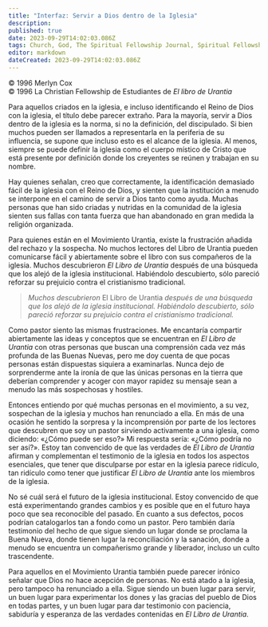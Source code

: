 ```yaml
---
title: "Interfaz: Servir a Dios dentro de la Iglesia"
description: 
published: true
date: 2023-09-29T14:02:03.086Z
tags: Church, God, The Spiritual Fellowship Journal, Spiritual Fellowship, article
editor: markdown
dateCreated: 2023-09-29T14:02:03.086Z
---
```


<p class="v-card v-sheet theme--light grey lighten-3 px-2">© 1996 Merlyn Cox<br>© 1996 La Christian Fellowship de Estudiantes de <i>El libro de Urantia</i></p>


Para aquellos criados en la iglesia, e incluso identificando el Reino de Dios con la iglesia, el título debe parecer extraño. Para la mayoría, servir a Dios dentro de la iglesia es la norma, si no la definición, del discipulado. Si bien muchos pueden ser llamados a representarla en la periferia de su influencia, se supone que incluso esto es el alcance de la iglesia. Al menos, siempre se puede definir la iglesia como el cuerpo místico de Cristo que está presente por definición donde los creyentes se reúnen y trabajan en su nombre.

Hay quienes señalan, creo que correctamente, la identificación demasiado fácil de la iglesia con el Reino de Dios, y sienten que la institución a menudo se interpone en el camino de servir a Dios tanto como ayuda. Muchas personas que han sido criadas y nutridas en la comunidad de la iglesia sienten sus fallas con tanta fuerza que han abandonado en gran medida la religión organizada.

Para quienes están en el Movimiento Urantia, existe la frustración añadida del rechazo y la sospecha. No muchos lectores del Libro de Urantia pueden comunicarse fácil y abiertamente sobre el libro con sus compañeros de la iglesia. Muchos descubrieron _El Libro de Urantia_ después de una búsqueda que los alejó de la iglesia institucional. Habiéndolo descubierto, sólo pareció reforzar su prejuicio contra el cristianismo tradicional.

> _Muchos descubrieron_ El Libro de Urantia _después de una búsqueda que los alejó de la iglesia institucional. Habiéndolo descubierto, sólo pareció reforzar su prejuicio contra el cristianismo tradicional._

Como pastor siento las mismas frustraciones. Me encantaría compartir abiertamente las ideas y conceptos que se encuentran en _El Libro de Urantia_ con otras personas que buscan una comprensión cada vez más profunda de las Buenas Nuevas, pero me doy cuenta de que pocas personas están dispuestas siquiera a examinarlas. Nunca dejo de sorprenderme ante la ironía de que las únicas personas en la tierra que deberían comprender y acoger con mayor rapidez su mensaje sean a menudo las más sospechosas y hostiles.

Entonces entiendo por qué muchas personas en el movimiento, a su vez, sospechan de la iglesia y muchos han renunciado a ella. En más de una ocasión he sentido la sorpresa y la incomprensión por parte de los lectores que descubren que soy un pastor sirviendo activamente a una iglesia, como diciendo: «¿Cómo puede ser eso?» Mi respuesta sería: «¿Cómo podría no ser así?». Estoy tan convencido de que las verdades de _El Libro de Urantia_ afirman y complementan el testimonio de la iglesia en todos los aspectos esenciales, que tener que disculparse por estar en la iglesia parece ridículo, tan ridículo como tener que justificar _El Libro de Urantia_ ante los miembros de la iglesia.

No sé cuál será el futuro de la iglesia institucional. Estoy convencido de que está experimentando grandes cambios y es posible que en el futuro haya poco que sea reconocible del pasado. En cuanto a sus defectos, pocos podrían catalogarlos tan a fondo como un pastor. Pero también daría testimonio del hecho de que sigue siendo un lugar donde se proclama la Buena Nueva, donde tienen lugar la reconciliación y la sanación, donde a menudo se encuentra un compañerismo grande y liberador, incluso un culto trascendente.

Para aquellos en el Movimiento Urantia también puede parecer irónico señalar que Dios no hace acepción de personas. No está atado a la iglesia, pero tampoco ha renunciado a ella. Sigue siendo un buen lugar para servir, un buen lugar para experimentar los dones y las gracias del pueblo de Dios en todas partes, y un buen lugar para dar testimonio con paciencia, sabiduría y esperanza de las verdades contenidas en _El Libro de Urantia_.




